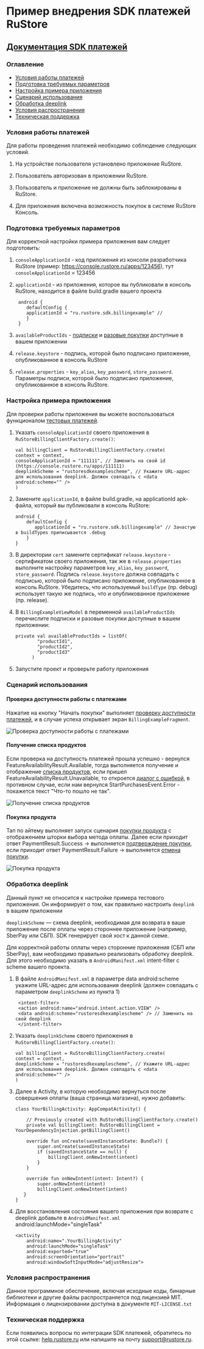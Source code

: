 # Пример внедрения SDK платежей RuStore
## [Документация SDK платежей](https://www.rustore.ru/help/sdk/payments/general)


### Оглавление
- [Условия работы платежей](#Условия-работы-платежей)
- [Подготовка требуемых параметров](#Подготовка-требуемых-параметров)
- [Настройка примера приложения](#Настройка-примера-приложения)
- [Сценарий использования](#Сценарий-использования)
- [Обработка deeplink](#Обработка-deeplink)
- [Условия распространения](#Условия-распространения)
- [Техническая поддержка](#Техническая-поддержка)


### Условия работы платежей
Для работы проведения платежей необходимо соблюдение следующих условий.

1. На устройстве пользователя установлено приложение RuStore.

2. Пользователь авторизован в приложении RuStore.

3. Пользователь и приложение не должны быть заблокированы в RuStore.

4. Для приложения включена возможность покупок в системе RuStore Консоль.


### Подготовка требуемых параметров
Для корректной настройки примера приложения вам следует подготовить:

1. `consoleApplicationId` - код приложения из консоли разработчика RuStore (пример: https://console.rustore.ru/apps/123456), тут `consoleApplicationId` = 123456

2. `applicationId` - из приложения, которое вы публиковали в консоль RuStore, находится в файле build.gradle вашего проекта

   ```
    android {
       defaultConfig {
       applicationId = "ru.rustore.sdk.billingexample" // 
       }
    }
   ```

3. `availableProductIds` - [подписки](https://www.rustore.ru/help/developers/monetization/create-app-subscription/) и [разовые покупки](https://www.rustore.ru/help/developers/monetization/create-paid-product-in-application/) доступные в вашем приложении

4. `release.keystore` - подпись, которой было подписано приложение, опубликованное в консоль RuStore

5. `release.properties` - `key_alias`, `key_password`, `store_password`. Параметры подписи, которой было подписано приложение, опубликованное в консоль RuStore.


###  Настройка примера приложения
Для проверки работы приложения вы можете воспользоваться функционалом [тестовых платежей](https://www.rustore.ru/help/developers/monetization/sandbox).

1. Указать `consoleApplicationId` своего приложения в `RuStoreBillingClientFactory.create()`:

   ```
   val billingClient = RuStoreBillingClientFactory.create(
   context = context,
   consoleApplicationId = "111111", // Заменить на свой id (https://console.rustore.ru/apps/111111)
   deeplinkScheme = "rustoresdkexamplescheme", // Укажите URL-адрес для использования deeplink. Должен совпадать с <data android:scheme="" />
   ) 
   ```

2. Замените `applicationId`, в файле build.gradle, на applicationId apk-файла, который вы публиковали в консоль RuStore:

   ```
   android {
       defaultConfig {
          applicationId = "ru.rustore.sdk.billingexample" // Зачастую в buildTypes приписывается .debug
       }
   }
   ```

3. В директории `cert` замените сертификат `release.keystore` - сертификатом своего приложения, так же в `release.properties` выполните настройку параметров `key_alias`, `key_password`, `store_password`.  Подпись `release.keystore` должна совпадать с подписью, которой было подписано приложение, опубликованное в консоль RuStore. Убедитесь, что используемый `buildType` (пр. debug) использует такую же подпись, что и опубликованное приложение (пр. release).

4. В `BillingExampleViewModel` в переменной `availableProductIds` перечислите подписки и разовые покупки доступные в вашем приложении:

   ```
   private val availableProductIds = listOf(
           "productId1",
           "productId2",
           "productId3"
         )
   ```

5. Запустите проект и проверьте работу приложения


### Сценарий использования

#### Проверка доступности работы с платежами
Нажатие на кнопку "Начать покупки" выполняет [проверку доступности платежей](https://www.rustore.ru/help/sdk/payments/checkpurchasesavailability/), и в случае успеха открывает экран `BillingExampleFragment`.



![Проверка доступности работы с платежами](app/src/main/res/drawable/start.png)

#### Получение списка продуктов
Если проверка на доступность платежей прошла успешно - вернулся FeatureAvailabilityResult.Available, тогда выполняется получение и отображение [списка продуктов](https://www.rustore.ru/help/sdk/payments/getproducts/),
если пришел FeatureAvailabilityResult.Unavailable, то откроется [диалог с ошибкой](https://www.rustore.ru/help/sdk/payments/error-processing),
в противном случае, если нам вернулся StartPurchasesEvent.Error - покажется текст "Что-то пошло не так".



![Получение списка продуктов](app/src/main/res/drawable/get_products.png)

#### Покупка продукта
Тап по айтему выполняет запуск сценария [покупки продукта](https://www.rustore.ru/help/sdk/payments/purchaseproduct/) с отображением шторки выбора метода оплаты.
Далее если приходит ответ PaymentResult.Success -> выполняется [подтверждение покупки](https://www.rustore.ru/help/sdk/payments/confirmpurchase/), если приходит ответ PaymentResult.Failure -> выполняется [отмена покупки](https://www.rustore.ru/help/sdk/payments/deletepurchase/).



![Покупка продукта](app/src/main/res/drawable/purchase.png)


### Обработка deeplink
Данный пункт не относится к настройке примера тестового приложения. Он информирует о том, как правильно настроить `deeplink` в вашем приложении

`deeplinkScheme` — схема deeplink, необходимая для возврата в ваше приложение после оплаты через стороннее приложение (например, SberPay или СБП). SDK генерирует свой хост к данной схеме.

Для корректной работы оплаты через сторонние приложения (СБП или SberPay), вам необходимо правильно реализовать обработку deeplink. Для этого необходимо указать в `AndroidManifest.xml` intent-filter с scheme вашего проекта.

1. В файле `AndroidManifest.xml` в параметре data android:scheme укажите URL-адрес для использования deeplink (должен совпадать с параметром `deeplinkScheme` из пункта 1)

   ```
    <intent-filter>
    <action android:name="android.intent.action.VIEW" />
    <data android:scheme="rustoresdkexamplescheme" /> // Заменить на свой deeplink
    </intent-filter>
   ```

2. Указать `deeplinkScheme` своего приложения в `RuStoreBillingClientFactory.create()`:

   ```
   val billingClient = RuStoreBillingClientFactory.create(
   context = context,
   deeplinkScheme = "rustoresdkexamplescheme", // Укажите URL-адрес для использования deeplink. Должен совпадать с <data android:scheme="" />
   )
   ```

3. Далее в Activity, в которую необходимо вернуться после совершения оплаты (ваша страница магазина), нужно добавить:

   ```
   class YourBillingActivity: AppCompatActivity() {

       // Previously created with RuStoreBillingClientFactory.create()
       private val billingClient: RuStoreBillingClient = YourDependencyInjection.getBillingClient()

       override fun onCreate(savedInstanceState: Bundle?) {
           super.onCreate(savedInstanceState)
           if (savedInstanceState == null) {
               billingClient.onNewIntent(intent)
           }
       }

       override fun onNewIntent(intent: Intent?) {
           super.onNewIntent(intent)    
           billingClient.onNewIntent(intent)
      }
   } 
   ```

4. Для восстановления состояния вашего приложения при возврате с deeplink добавьте в `AndroidManifest.xml` android:launchMode="singleTask"

   ```
   <activity
       android:name=".YourBillingActivity"
       android:launchMode="singleTask"
       android:exported="true"
       android:screenOrientation="portrait"
       android:windowSoftInputMode="adjustResize">
   ```


### Условия распространения
Данное программное обеспечение, включая исходные коды, бинарные библиотеки и другие файлы распространяется под лицензией MIT. Информация о лицензировании доступна в документе `MIT-LICENSE.txt`


### Техническая поддержка
Если появились вопросы по интеграции SDK платежей, обратитесь по этой ссылке:
[help.rustore.ru](https://help.rustore.ru/) или напишите на почту support@rustore.ru.